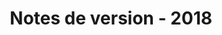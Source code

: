 ﻿---
title: Notes de version - 2018
second_title: Aspose.Cells Cloud Documen
type: docs
url: /fr/release-notes-2018/
weight: 30
description: Aspose.Cells Cloud prend en charge Excel pour créer, convertir, fusionner, diviser, protéger, opération d'objet interne, etc.
---
